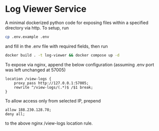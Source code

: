 # Log Viewer Service

A minimal dockerized python code for exposing files within a specified directory via http. To setup, run

```bash
cp .env.example .env
```

and fill in the .env file with required fields, then run

```bash
docker build . -t log-viewer && docker compose up -d
```

To expose via nginx, append the below configuration (assuming .env port was left unchanged at 57005)

```text
location /view-logs {
    proxy_pass http://127.0.0.1:57005;
    rewrite ^/view-logs/(.*)$ /$1 break;
}
```

To allow access only from selected IP, prepend

```text
allow 188.230.128.78;
deny all;
```

to the above nginx /view-logs location rule.
